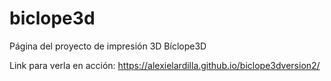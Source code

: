 # biclope3d
Página del proyecto de impresión 3D Bíclope3D

Link para verla en acción: https://alexielardilla.github.io/biclope3dversion2/
